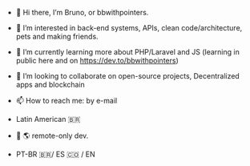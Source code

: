 - :vulcan_salute: Hi there, I’m Bruno, or bbwithpointers.
- 👀 I’m interested in back-end systems, APIs, clean code/architecture, pets and making friends.
- 🌱 I’m currently learning more about PHP/Laravel and JS (learning in public here and on https://dev.to/bbwithpointers)
- 💞️ I’m looking to collaborate on open-source projects, Decentralized apps and blockchain 
- 📫 How to reach me: by e-mail 

- Latin American :brazil: 
- :house_with_garden: :earth_americas: remote-only dev.
- PT-BR :brazil:/ ES :colombia:  / EN 
<!---
brunogbarros/brunogbarros is a ✨ special ✨ repository because its `README.md` (this file) appears on your GitHub profile.
You can click the Preview link to take a look at your changes.
--->
